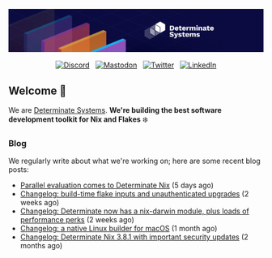 <p align="center">
  <a href="https://determinate.systems" target="_blank"><img src="https://raw.githubusercontent.com/determinatesystems/.github/main/.github/banner.jpg"></a>
</p>
<p align="center">
  &nbsp;<a href="https://determinate.systems/discord" target="_blank"><img alt="Discord" src="https://img.shields.io/discord/1116012109709463613?style=for-the-badge&logo=discord&logoColor=%23ffffff&label=Discord&labelColor=%234253e8&color=%23e4e2e2"></a>&nbsp;
  &nbsp;<a href="https://hachyderm.io/@determinatesystems" target="_blank"><img alt="Mastodon" src="https://img.shields.io/badge/Mastodon-6468fa?style=for-the-badge&logo=mastodon&logoColor=%23ffffff"></a>&nbsp;
  &nbsp;<a href="https://twitter.com/DeterminateSys" target="_blank"><img alt="Twitter" src="https://img.shields.io/badge/Twitter-303030?style=for-the-badge&logo=x&logoColor=%23ffffff"></a>&nbsp;
  &nbsp;<a href="https://www.linkedin.com/company/determinate-systems" target="_blank"><img alt="LinkedIn" src="https://img.shields.io/badge/LinkedIn-1667be?style=for-the-badge&logo=linkedin&logoColor=%23ffffff"></a>&nbsp;
</p>

## Welcome 👋

We are [Determinate Systems](https://determinate.systems).
**We're building the best software development toolkit for Nix and Flakes** ❄️

### Blog 

We regularly write about what we're working on; here are some recent blog posts:


- [Parallel evaluation comes to Determinate Nix](https://determinate.systems/blog/changelog-determinate-nix-3111/) (5 days ago)
- [Changelog: build-time flake inputs and unauthenticated upgrades](https://determinate.systems/blog/changelog-determinate-nix-390/) (2 weeks ago)
- [Changelog: Determinate now has a nix-darwin module, plus loads of performance perks](https://determinate.systems/blog/changelog-determinate-nix-386/) (2 weeks ago)
- [Changelog: a native Linux builder for macOS](https://determinate.systems/blog/changelog-determinate-nix-384/) (1 month ago)
- [Changelog: Determinate Nix 3.8.1 with important security updates](https://determinate.systems/blog/changelog-determinate-nix-381/) (2 months ago)
